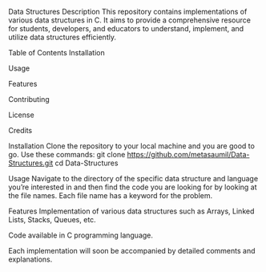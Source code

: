 Data Structures
Description
This repository contains implementations of various data structures in C. It aims to provide a comprehensive resource for students, developers, and educators to understand, implement, and utilize data structures efficiently.

Table of Contents
Installation

Usage

Features

Contributing

License

Credits

Installation
Clone the repository to your local machine and you are good to go. Use these commands:
git clone https://github.com/metasaumil/Data-Structures.git
cd Data-Structures

Usage
Navigate to the directory of the specific data structure and language you’re interested in and then find the code you are looking for by looking at the file names. Each file name has a keyword for the problem.

Features
Implementation of various data structures such as Arrays, Linked Lists, Stacks, Queues, etc.

Code available in C programming language.

Each implementation will soon be accompanied by detailed comments and explanations.